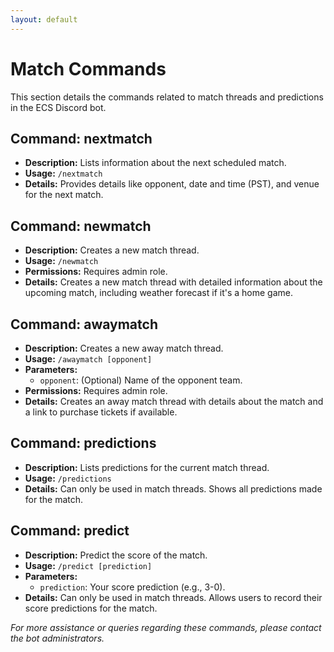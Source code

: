```yaml
---
layout: default
---
```


# Match Commands

This section details the commands related to match threads and predictions in the ECS Discord bot.

## Command: nextmatch

- **Description:** Lists information about the next scheduled match.
- **Usage:** `/nextmatch`
- **Details:** Provides details like opponent, date and time (PST), and venue for the next match.

## Command: newmatch

- **Description:** Creates a new match thread.
- **Usage:** `/newmatch`
- **Permissions:** Requires admin role.
- **Details:** Creates a new match thread with detailed information about the upcoming match, including weather forecast if it's a home game.

## Command: awaymatch

- **Description:** Creates a new away match thread.
- **Usage:** `/awaymatch [opponent]`
- **Parameters:**
  - `opponent`: (Optional) Name of the opponent team.
- **Permissions:** Requires admin role.
- **Details:** Creates an away match thread with details about the match and a link to purchase tickets if available.

## Command: predictions

- **Description:** Lists predictions for the current match thread.
- **Usage:** `/predictions`
- **Details:** Can only be used in match threads. Shows all predictions made for the match.

## Command: predict

- **Description:** Predict the score of the match.
- **Usage:** `/predict [prediction]`
- **Parameters:**
  - `prediction`: Your score prediction (e.g., 3-0).
- **Details:** Can only be used in match threads. Allows users to record their score predictions for the match.

*For more assistance or queries regarding these commands, please contact the bot administrators.*